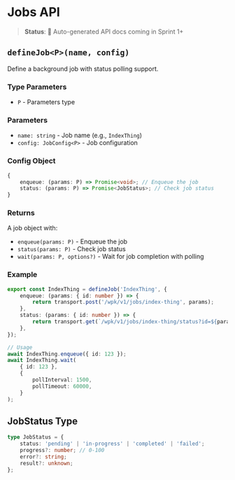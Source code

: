 # Jobs API

> **Status**: 🚧 Auto-generated API docs coming in Sprint 1+

## `defineJob<P>(name, config)`

Define a background job with status polling support.

### Type Parameters

- `P` - Parameters type

### Parameters

- `name: string` - Job name (e.g., `IndexThing`)
- `config: JobConfig<P>` - Job configuration

### Config Object

```typescript
{
	enqueue: (params: P) => Promise<void>; // Enqueue the job
	status: (params: P) => Promise<JobStatus>; // Check job status
}
```

### Returns

A job object with:

- `enqueue(params: P)` - Enqueue the job
- `status(params: P)` - Check job status
- `wait(params: P, options?)` - Wait for job completion with polling

### Example

```typescript
export const IndexThing = defineJob('IndexThing', {
	enqueue: (params: { id: number }) => {
		return transport.post('/wpk/v1/jobs/index-thing', params);
	},
	status: (params: { id: number }) => {
		return transport.get(`/wpk/v1/jobs/index-thing/status?id=${params.id}`);
	},
});

// Usage
await IndexThing.enqueue({ id: 123 });
await IndexThing.wait(
	{ id: 123 },
	{
		pollInterval: 1500,
		pollTimeout: 60000,
	}
);
```

## JobStatus Type

```typescript
type JobStatus = {
	status: 'pending' | 'in-progress' | 'completed' | 'failed';
	progress?: number; // 0-100
	error?: string;
	result?: unknown;
};
```
